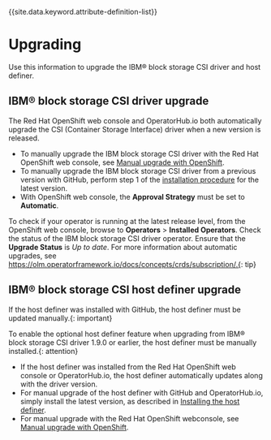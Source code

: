 
{{site.data.keyword.attribute-definition-list}}

# Upgrading

Use this information to upgrade the IBM® block storage CSI driver and host definer.

## IBM® block storage CSI driver upgrade

The Red Hat OpenShift web console and OperatorHub.io both automatically upgrade the CSI (Container Storage Interface) driver when a new version is released.
- To manually upgrade the IBM block storage CSI driver with the Red Hat OpenShift web console, see [Manual upgrade with OpenShift](upgrade_manual_openshift.md).
- To manually upgrade the IBM block storage CSI driver from a previous version with GitHub, perform step 1 of the [installation procedure](install_driver_github.md) for the latest version.
- With OpenShift web console, the **Approval Strategy** must be set to **Automatic**.

To check if your operator is running at the latest release level, from the OpenShift web console, browse to **Operators** > **Installed Operators**. Check the status of the IBM block storage CSI driver operator. Ensure that the **Upgrade Status** is _Up to date_. For more information about automatic upgrades, see https://olm.operatorframework.io/docs/concepts/crds/subscription/.{: tip}

## IBM® block storage CSI host definer upgrade

If the host definer was installed with GitHub, the host definer must be updated manually.{: important}

To enable the optional host definer feature when upgrading from IBM® block storage CSI driver 1.9.0 or earlier, the host definer must be manually installed.{: attention}

- If the host definer was installed from the Red Hat OpenShift web console or OperatorHub.io, the host definer automatically updates along with the driver version.
- For manual upgrade of the host definer with GitHub and OperatorHub.io, simply install the latest version, as described in [Installing the host definer](install_hostdefiner.md).
- For manual upgrade with the Red Hat OpenShift webconsole, see [Manual upgrade with OpenShift](upgrade_manual_openshift.md).
